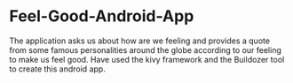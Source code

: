 # Feel-Good-Android-App
The application asks us about how are we feeling and provides a quote from some famous personalities around the globe according to our feeling to make us feel good. Have used the kivy framework and the Buildozer tool to create this android app.

